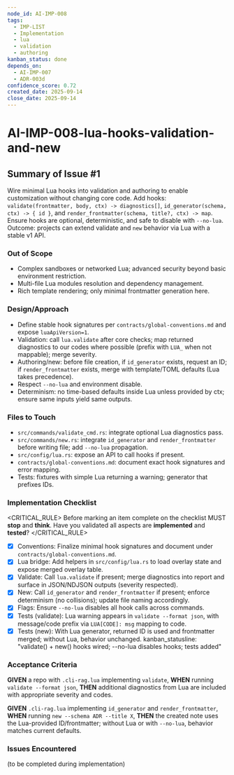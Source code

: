 ```yaml
---
node_id: AI-IMP-008
tags:
  - IMP-LIST
  - Implementation
  - lua
  - validation
  - authoring
kanban_status: done
depends_on:
  - AI-IMP-007
  - ADR-003d
confidence_score: 0.72
created_date: 2025-09-14
close_date: 2025-09-14
---
```


# AI-IMP-008-lua-hooks-validation-and-new

## Summary of Issue #1
Wire minimal Lua hooks into validation and authoring to enable customization without changing core code. Add hooks: `validate(frontmatter, body, ctx) -> diagnostics[]`, `id_generator(schema, ctx) -> { id }`, and `render_frontmatter(schema, title?, ctx) -> map`. Ensure hooks are optional, deterministic, and safe to disable with `--no-lua`. Outcome: projects can extend validate and `new` behavior via Lua with a stable v1 API.

### Out of Scope 
- Complex sandboxes or networked Lua; advanced security beyond basic environment restriction.
- Multi-file Lua modules resolution and dependency management.
- Rich template rendering; only minimal frontmatter generation here.

### Design/Approach  
- Define stable hook signatures per `contracts/global-conventions.md` and expose `luaApiVersion=1`.
- Validation: call `lua.validate` after core checks; map returned diagnostics to our codes where possible (prefix with `LUA_` when not mappable); merge severity.
- Authoring/new: before file creation, if `id_generator` exists, request an ID; if `render_frontmatter` exists, merge with template/TOML defaults (Lua takes precedence).
- Respect `--no-lua` and environment disable.
- Determinism: no time-based defaults inside Lua unless provided by ctx; ensure same inputs yield same outputs.

### Files to Touch
- `src/commands/validate_cmd.rs`: integrate optional Lua diagnostics pass.
- `src/commands/new.rs`: integrate `id_generator` and `render_frontmatter` before writing file; add `--no-lua` propagation.
- `src/config/lua.rs`: expose an API to call hooks if present.
- `contracts/global-conventions.md`: document exact hook signatures and error mapping.
- Tests: fixtures with simple Lua returning a warning; generator that prefixes IDs.

### Implementation Checklist

<CRITICAL_RULE>
Before marking an item complete on the checklist MUST **stop** and **think**. Have you validated all aspects are **implemented** and **tested**? 
</CRITICAL_RULE> 

- [x] Conventions: Finalize minimal hook signatures and document under `contracts/global-conventions.md`.
- [x] Lua bridge: Add helpers in `src/config/lua.rs` to load overlay state and expose merged overlay table.
- [x] Validate: Call `lua.validate` if present; merge diagnostics into report and surface in JSON/NDJSON outputs (severity respected).
- [x] New: Call `id_generator` and `render_frontmatter` if present; enforce determinism (no collisions); update file naming accordingly.
- [x] Flags: Ensure `--no-lua` disables all hook calls across commands.
- [x] Tests (validate): Lua warning appears in `validate --format json`, with message/code prefix via `LUA[CODE]: msg` mapping to code.
- [x] Tests (new): With Lua generator, returned ID is used and frontmatter merged; without Lua, behavior unchanged.
kanban_statusline: "validate() + new() hooks wired; --no-lua disables hooks; tests added"

### Acceptance Criteria
**GIVEN** a repo with `.cli-rag.lua` implementing `validate`, **WHEN** running `validate --format json`, **THEN** additional diagnostics from Lua are included with appropriate severity and codes.

**GIVEN** `.cli-rag.lua` implementing `id_generator` and `render_frontmatter`, **WHEN** running `new --schema ADR --title X`, **THEN** the created note uses the Lua-provided ID/frontmatter; without Lua or with `--no-lua`, behavior matches current defaults.

### Issues Encountered 
(to be completed during implementation)
